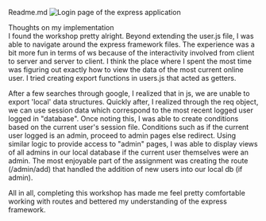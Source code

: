 
Readme.md
![Login page of the express application](https://www.google.com/images/srpr/logo11w.png)

Thoughts on my implementation<br>
I found the workshop pretty alright. Beyond extending the user.js file, I was able to
navigate around the express framework files. The experience was a bit more fun in terms of ws
because of the interactivity involved from client to server and server to client.
I think the place where I spent the most time was figuring out exactly how to view the data
of the most current online user. I tried creating export functions in users.js that acted as
getters.

After a few searches through google, I realized that in js, we are unable to
export 'local' data structures. Quickly after, I realized through the req object, we can use
session data which correspond to the most recent logged user logged in "database".
Once noting this, I was able to create conditions based on the current user's session
file. Conditions such as if the current user logged is an admin, proceed to admin pages else
redirect. Using similar logic to provide access to "admin" pages, I was able to display views
of all admins in our local database if the current user themselves were an admin.
The most enjoyable part of the assignment was creating the route (/admin/add) that handled the addition of new users into our local db (if admin). 

All in all, completing this workshop has made me feel pretty comfortable working with routes and bettered my understanding of the express framework.
